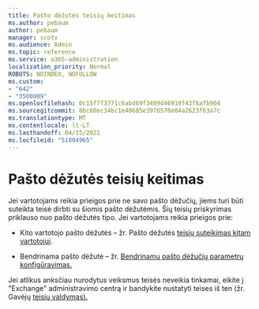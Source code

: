 ```yaml
---
title: Pašto dėžutės teisių keitimas
ms.author: pebaum
author: pebaum
manager: scotv
ms.audience: Admin
ms.topic: reference
ms.service: o365-administration
localization_priority: Normal
ROBOTS: NOINDEX, NOFOLLOW
ms.custom:
- "642"
- "3500009"
ms.openlocfilehash: 0c15f7f3771c6abd69f3489d46910f43f6afb904
ms.sourcegitcommit: 8bc60ec34bc1e40685e3976576e04a2623f63a7c
ms.translationtype: MT
ms.contentlocale: lt-LT
ms.lasthandoff: 04/15/2021
ms.locfileid: "51804965"
---
```

# <a name="changing-permissions-on-a-mailbox"></a>Pašto dėžutės teisių keitimas

Jei vartotojams reikia prieigos prie ne savo pašto dėžučių, jiems turi būti suteikta teisė dirbti su šiomis pašto dėžutėmis. Šių teisių priskyrimas priklauso nuo pašto dėžutės tipo. Jei vartotojams reikia prieigos prie:
  
- Kito vartotojo pašto dėžutės – žr. Pašto dėžutės [teisių suteikimas kitam vartotojui](https://docs.microsoft.com/microsoft-365/admin/add-users/give-mailbox-permissions-to-another-user).
    
- Bendrinama pašto dėžutė – žr. [Bendrinamų pašto dėžučių parametrų konfigūravimas.](https://docs.microsoft.com/microsoft-365/admin/email/configure-a-shared-mailbox#add-or-remove-members)
    
Jei atlikus anksčiau nurodytus veiksmus teisės neveikia tinkamai, eikite į "Exchange" administravimo centrą ir bandykite nustatyti teises iš ten (žr. Gavėjų [teisių valdymas).](https://technet.microsoft.com/library/jj919240%28v=exchg.150%29.aspx)
  
